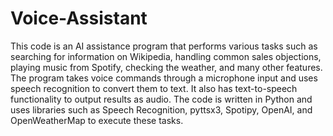 # Voice-Assistant

This code is an AI assistance program that performs various tasks such as searching for information on Wikipedia, handling common sales objections, playing music from Spotify, checking the weather, and many other features. The program takes voice commands through a microphone input and uses speech recognition to convert them to text. It also has text-to-speech functionality to output results as audio. The code is written in Python and uses libraries such as Speech Recognition, pyttsx3, Spotipy, OpenAI, and OpenWeatherMap to execute these tasks.


